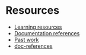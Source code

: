 # Resources

- [Learning resources](learning-resources.md)
- [Documentation references](doc-references__.md)
- [Past work](past-work.md)
- [doc-references](doc-references.md)





